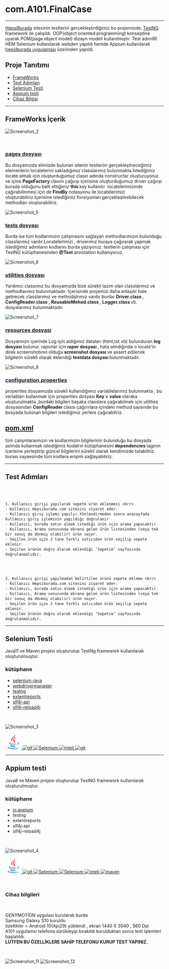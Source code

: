 # com.A101.FinalCase
<hr/>


[HepsiBurada](https://www.hepsiburada.com) sitesinin testlerini gerçekleştirdiğimiz bu projemizde,
[TestNG](https://testng.org/doc/documentation-main.html#testng-xml) framework ile çalışıldı.
OOP(object oriented programming) konseptine uyarak  POM(page object model) dizayn modeli kullanılmıştır. Test adımlRI HEM Selenium kullanılarak webden yapıldı hemde Appium kullanılarak [hepsiburada uygulaması](https://play.google.com/store/apps/details?id=com.pozitron.hepsiburada&gl=TR) üzerinden yapıldı. 

## Proje  Tanıtımı
 
- [FrameWorks](#FrameWorks-İçerik)
- [Test Adımları](#Test-Adımları)
- [Selenium Testi](#Selenium-Testi)
- [Appium testi](#Appium-testi)
- [Cihaz Bilgisi](#Cihaz-bilgileri)
 
 
 
 
 <hr/>
 
 ## FrameWorks İçerik
 
![Screenshot_2](https://user-images.githubusercontent.com/101714396/200123138-88df19a1-3f13-4d58-b1df-44e952a68bae.jpg)

<br/>

### [pages dosyası](https://github.com/clgnmmr/com.A101.FinalCase/blob/master/com.HepsiBurada.TestNG/src/test/java/pages/HepsiBuradaPage.java) <br/>
Bu dosyamızda elimizde bulunan sitenin testlerini gerçekleştireceğimiz elemenlerin locatelerini sakladığımız classlarımız bulunmakta.İstediğimiz locate almak için oluşturduğumuz clasın adında constructar oluşturuyoruz ve içine <b> PageFactory </b> clasını çağırıp
içerisine oluşturduğumuz driver çağırıp burada olduğunu belli ettiğimiz <b> this </b> key kullanılır. locatelerimizinde çağırabilinmesi için de <b> FindBy </b> notasyonu ile locatelerimizi oluşturabiliriz.İçerisine istediğimiz fonsiyonları gerçekleştirebilecek methodları oluşturabiliriz.

![Screenshot_5](https://user-images.githubusercontent.com/101714396/200123389-f0b300e6-3040-4097-bc2e-7176a0b510c4.jpg)

### [tests dosyası](https://github.com/clgnmmr/com.A101.FinalCase/blob/master/com.HepsiBurada.TestNG/src/test/java/tests/HepsiBuradaTest.java) <br/>
Burda ise tüm kodlarımızın çalışmasını sağlayan methodlarımızın bulunduğu classlarımız vardır.Locatelerimizi , driverımız buraya çağırarak yapmak istediğimiz adımların kodlarını burda yazıyoruz.
testlerin çalışması için TestNG kütüphanesinden <b> @Test </b> annotation kullanıyoruz.

![Screenshot_6](https://user-images.githubusercontent.com/101714396/200123396-ba4aecc3-9c83-4eae-bf57-18f2f4340cf5.jpg)

 
### [utilities dosyası](https://github.com/clgnmmr/com.A101.FinalCase/tree/master/com.HepsiBurada.TestNG/src/test/java/utilities) <br/>
Yardımcı classımız bu dosyamızda bize sürekli lazım olan classlarımız ve methodlarımız bulunmaktadır. İçerisinde  projemizi daha anlaşılır hale getirecek classlarımız ve methodalrımız vardır bunlar
<b> Driver.class </b> , <b> ConfigReader.class</b> , <b> ReusableMehod.class </b>, <b> Logger.class </b>  vb.  dosyalarımız bulunmaktadır. 

![Screenshot_7](https://user-images.githubusercontent.com/101714396/200123412-c0f90911-d925-40c6-8b6c-bec0d874847d.jpg)

### [resources dosyası](https://github.com/clgnmmr/com.A101.FinalCase/tree/master/com.HepsiBurada.TestNG/src/test/resources) <br/>
Dosyamıızn içerinde Log için aldığımız dataları (html,txt vb) bulunduran <b> log dosyası </b> bulunur. raporlar için <b> rapor dosyası </b> , hata alındığında o locate'in direk screenshotının olduğu <b> screenshot dosyası </b> 
ve  assert edilecek bilgilerin sürekli olarak eklendiği <b> testdata dosyası </b> bulunmaktadır. 

![Screenshot_8](https://user-images.githubusercontent.com/101714396/200123427-2b9d61c2-84d9-4766-af96-a3c175f080ed.jpg)

### <b> [configuration.properties](https://github.com/clgnmmr/com.A101.FinalCase/blob/master/com.HepsiBurada.TestNG/configuration.properties) </b>
properties dosyamızda sürekli kullandığımız variablelarımız bulunmakta , bu veriabları kullanmak için properties dosyası <b> Key  =  value </b> olaraka oluşturulmakta ,burdaki bilgileri başaka classlara çağırabilmek için utilities dosyasından
<b> ConfigReader </b> classı çağırırlara içindeki method saysınde bu bosyada bulunan bilgileri istediğimiz yerlere çağırabiliriz.

## [pom.xml](https://github.com/clgnmmr/com.A101.FinalCase/blob/master/com.HepsiBurada.TestNG/pom.xml)
tüm çalışmlaraımızın ve kodlarımızın bilgilerinin bulunduğu bu dosyada aslında kullanmak istediğimiz kodalrın kütüphanesini  <b> dependencies </b> tagının içerisine yerleştirip güncel bilgilerini sürekli olarak kendimizde tutabiliriz.
burası sayaesinde tüm kodlara erişimi sağlayabiliriz.

<hr/>

## Test Adımları

<br/>

```

1. Kullanıcı girişi yapılarak sepete ürün eklenmesi <br/>
- Kullanıcı Hepsiburada.com sitesini ziyaret eder.
- Kullanıcı giriş işlemi yapılır.Yönlendirmeden sonra anasayfada kullanıcı giriş işleminin yapıldığı doğrulanır
- Kullanıcı, burada satın almak istediği ürün için arama yapacaktır.
- Kullanıcı, Arama sonucunda ekrana gelen ürün listesinden (veya tek bir sonuç da dönmüş olabilir) ürün seçer.
- Seçilen ürün için 2 tane farklı satıcıdan ürün seçilip sepete eklenir.
- Seçilen ürünün doğru olarak eklendiği ‘Sepetim’ sayfasında doğrulanmalıdır.

```


<br/>

```

2. Kullanıcı girişi yapılmadan belirtilen ürünü sepete ekleme <br/>
- Kullanıcı Hepsiburada.com sitesini ziyaret eder.
- Kullanıcı, burada satın almak istediği ürün için arama yapacaktır.
- Kullanıcı, Arama sonucunda ekrana gelen ürün listesinden (veya tek bir sonuç da dönmüş olabilir) ürün seçer.
- Seçilen ürün için 2 tane farklı satıcıdan ürün seçilip sepete eklenir.
- Seçilen ürünün doğru olarak eklendiği ‘Sepetim’ sayfasında doğrulanmalıdır.

```
<hr/>



## Selenium Testi<br/>

Java11  ve Maven projesi oluşturulup TestNg framework kullanılarak oluşturulmuştur.
<br/>

### kütüphane <br/>

- [selenium-java](https://mvnrepository.com/artifact/org.seleniumhq.selenium/selenium-java)
- [webdrivermanager](https://mvnrepository.com/artifact/io.github.bonigarcia/webdrivermanager)
- [testng](https://mvnrepository.com/artifact/org.testng/testng)
- [extentreports](https://mvnrepository.com/artifact/com.aventstack/extentreports)
- [slf4j-api](https://mvnrepository.com/artifact/org.slf4j/slf4j-api)
- [slf4j-reload4j](https://mvnrepository.com/artifact/org.slf4j/slf4j-reload4j)

<br/>

![Screenshot_3](https://user-images.githubusercontent.com/101714396/200123206-2f6c3709-79c7-4315-9f0c-fb3eba2ab7dd.jpg)


<a href="https://www.java.com" target="_blank" rel="noreferrer"> <img src="https://raw.githubusercontent.com/devicons/devicon/master/icons/java/java-original.svg" alt="java" width="50" height="50"/> </a>
<a href="https://git-scm.com/" target="_blank" rel="noreferrer"> <img src="https://www.vectorlogo.zone/logos/git-scm/git-scm-icon.svg" alt="git" width="40" height="40"/> </a>
<a href="https://www.selenium.com" target="_blank" rel="noreferrer"> <img src="https://camo.githubusercontent.com/4b95df4d6ca7a01afc25d27159804dc5a7d0df41d8131aaf50c9f84847dfda21/68747470733a2f2f73656c656e69756d2e6465762f696d616765732f73656c656e69756d5f6c6f676f5f7371756172655f677265656e2e706e67" alt="Selenium" width="50" height="50"/> </a>
<a href="https://www.intelj.com" target="_blank" rel="noreferrer"> <img src="https://encrypted-tbn0.gstatic.com/images?q=tbn:ANd9GcQak-N8W03mK25slV1lwM80i0y1obRPPJOaLA&usqp=CAU" alt="intelj" width="80" height="40"/> </a>
<a href="https://www.maven.com" target="_blank" rel="noreferrer"> <img src="https://koraypeker.com/wp-content/uploads/2018/06/1_xsrKVt69q3JsZzLD-ldekQ.jpeg" alt="git" width="100" height="40"/> </a>

<hr/>

## Appium testi<br/>

Java8  ve Maven projesi oluşturulup TestNG framework kullanılarak oluşturulmuştur. 
<br/>

### kütüphane <br/>

- [io.appium](https://mvnrepository.com/artifact/io.appium/java-client)
- testng
- extentreports
- slf4j-api
- slf4j-reload4j


<br/>

![Screenshot_4](https://user-images.githubusercontent.com/101714396/200123269-ed4a04c2-5416-4656-8862-5f0868cb2859.jpg)


<a href="https://www.java.com" target="_blank" rel="noreferrer"> <img src="https://raw.githubusercontent.com/devicons/devicon/master/icons/java/java-original.svg" alt="java" width="50" height="50"/> </a>
<a href="https://git-scm.com/" target="_blank" rel="noreferrer"> <img src="https://www.vectorlogo.zone/logos/git-scm/git-scm-icon.svg" alt="git" width="40" height="40"/> </a>
<a href="https://www.appium.com" target="_blank" rel="noreferrer"> <img src="https://miro.medium.com/max/698/0*Ar7dArTvLIGrRs2n.png" alt="Selenium" width="100" height="50"/> </a>
<a href="https://www.selenium.com" target="_blank" rel="noreferrer"> <img src="https://camo.githubusercontent.com/4b95df4d6ca7a01afc25d27159804dc5a7d0df41d8131aaf50c9f84847dfda21/68747470733a2f2f73656c656e69756d2e6465762f696d616765732f73656c656e69756d5f6c6f676f5f7371756172655f677265656e2e706e67" alt="Selenium" width="50" height="50"/> </a>
<a href="https://www.intelj.com" target="_blank" rel="noreferrer"> <img src="https://encrypted-tbn0.gstatic.com/images?q=tbn:ANd9GcQak-N8W03mK25slV1lwM80i0y1obRPPJOaLA&usqp=CAU" alt="intelj" width="80" height="40"/> </a>
<a href="https://www.maven.com" target="_blank" rel="noreferrer"> <img src="https://koraypeker.com/wp-content/uploads/2018/06/1_xsrKVt69q3JsZzLD-ldekQ.jpeg" alt="maven" width="100" height="40"/> </a>

<br/>

### Cihaz bilgileri 
<br/>

GENYMOTİON uygulası kurularak burda <br/>
Samsung Galaxy S10 kuruldu<br/>
özellikler = Android 10(Api29) yüklendi ,   ekran  1440 X 3040  , 560 Dpi <br/>
A101 uygulamsı telefona sürükleyip bırakıldı kurulduktan sonra test işlemleri başlatıldı.<br/>
<b>LÜTFEN BU ÖZELLİKLERE SAHİP TELEFONU KURUP TEST YAPINIZ.</b>

<br/>

![Screenshot_11](https://user-images.githubusercontent.com/101714396/193453938-0b47e3db-66fb-4b47-a868-7014f91fc477.jpg)
![Screenshot_12](https://user-images.githubusercontent.com/101714396/193454042-81b9d8df-b639-47cc-8493-3e085344d838.jpg)


